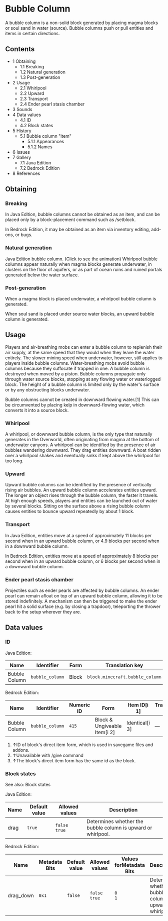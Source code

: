 # Bubble Column
A bubble column is a non-solid block generated by placing magma blocks or soul sand in water (source). Bubble columns push or pull entities and items in certain directions.

## Contents
- 1 Obtaining
	- 1.1 Breaking
	- 1.2 Natural generation
	- 1.3 Post-generation
- 2 Usage
	- 2.1 Whirlpool
	- 2.2 Upward
	- 2.3 Transport
	- 2.4 Ender pearl stasis chamber
- 3 Sounds
- 4 Data values
	- 4.1 ID
	- 4.2 Block states
- 5 History
	- 5.1 Bubble column "item"
		- 5.1.1 Appearances
		- 5.1.2 Names
- 6 Issues
- 7 Gallery
	- 7.1 Java Edition
	- 7.2 Bedrock Edition
- 8 References

## Obtaining
### Breaking
In Java Edition, bubble columns cannot be obtained as an item, and can be placed only by a block-placement command such as /setblock.

In Bedrock Edition, it may be obtained as an item via inventory editing, add-ons, or bugs.

### Natural generation
Java Edition bubble column. (Click to see the animation)
Whirlpool bubble columns appear naturally when magma blocks generate underwater, in clusters on the floor of aquifers, or as part of ocean ruins and ruined portals generated below the water surface.


### Post-generation
When a magma block is placed underwater, a whirlpool bubble column is generated. 

When soul sand is placed under source water blocks, an upward bubble column is generated.

## Usage
Players and air-breathing mobs can enter a bubble column to replenish their air supply, at the same speed that they would when they leave the water entirely. The slower mining speed when underwater, however, still applies to players inside bubble columns. Water-breathing mobs avoid bubble columns because they suffocate if trapped in one. A bubble column is destroyed when moved by a piston. Bubble columns propagate only through water source blocks, stopping at any flowing water or waterlogged block. The height of a bubble column is limited only by the water's surface or by any obstructing blocks underwater.

Bubble columns cannot be created in downward flowing water.[1] This can be circumvented by placing kelp in downward-flowing water, which converts it into a source block.

### Whirlpool
A whirlpool, or downward bubble column, is the only type that naturally generates in the Overworld, often originating from magma at the bottom of underwater canyons. A whirlpool can be identified by the presence of air bubbles wandering downward. They drag entities downward. A boat ridden over a whirlpool shakes and eventually sinks if kept above the whirlpool for too long.

### Upward
Upward bubble columns can be identified by the presence of vertically rising air bubbles. An upward bubble column accelerates entities upward. The longer an object rises through the bubble column, the faster it travels. At high enough speeds, players and entities can be launched out of water by several blocks. Sitting on the surface above a rising bubble column causes entities to bounce upward repeatedly by about 1 block.

### Transport
In Java Edition, entities move at a speed of approximately 11 blocks per second when in an upward bubble column, or 4.9 blocks per second when in a downward bubble column.

In Bedrock Edition, entities move at a speed of approximately 8 blocks per second when in an upward bubble column, or 6 blocks per second when in a downward bubble column.

### Ender pearl stasis chamber
Projectiles such as ender pearls are affected by bubble columns. An ender pearl can remain afloat on top of an upward bubble column, allowing it to be stored indefinitely. A mechanism can then be triggered to make the ender pearl hit a solid surface (e.g. by closing a trapdoor), teleporting the thrower back to the setup wherever they are.

## Data values
### ID
Java Edition:

| Name          | Identifier      | Form  | Translation key                 |
|---------------|-----------------|-------|---------------------------------|
| Bubble Column | `bubble_column` | Block | `block.minecraft.bubble_column` |

Bedrock Edition:

| Name          | Identifier      | Numeric ID | Form                         | Item ID[i 1]   | Translation key |
|---------------|-----------------|------------|------------------------------|----------------|-----------------|
| Bubble Column | `bubble_column` | `415`      | Block & Ungiveable Item[i 2] | Identical[i 3] | —               |

1. ↑ID of block's direct item form, which is used in savegame files and addons.
2. ↑Unavailable with /give command
3. ↑The block's direct item form has the same id as the block.

### Block states
See also: Block states

Java Edition:

| Name | Default value | Allowed values     | Description                                                  |
|------|---------------|--------------------|--------------------------------------------------------------|
| drag | `true`        | `false`<br/>`true` | Determines whether the bubble column is upward or whirlpool. |

Bedrock Edition:

| Name      | Metadata Bits | Default value | Allowed values     | Values forMetadata Bits | Description                                                  |
|-----------|---------------|---------------|--------------------|-------------------------|--------------------------------------------------------------|
| drag_down | `0x1`         | `false`       | `false`<br/>`true` | `0`<br/>`1`             | Determines whether the bubble column is upward or whirlpool. |




